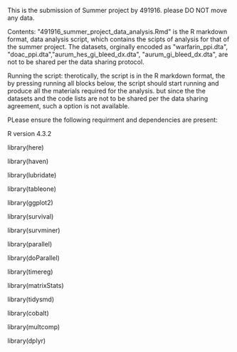 This is the submission of Summer project by 491916. please DO NOT move any data. 

Contents: 
"491916_summer_project_data_analysis.Rmd" is the R markdown format, data analysis script, which contains the scipts of analysis for that of the summer project. 
The datasets, orginally encoded as "warfarin_ppi.dta", "doac_ppi.dta","aurum_hes_gi_bleed_dx.dta", "aurum_gi_bleed_dx.dta", are not to be shared per the data sharing protocol. 

Running the script: 
therotically, the script is in the R markdown format, the by pressing running all blocks below, the script should start running and produce all the materials required for the analysis. 
but since the the datasets and the code lists are not to be shared per the data sharing agreement, such a option is not available. 

PLease ensure the following requirment and dependencies are present: 

R version 4.3.2

library(here)

library(haven)

library(lubridate)

library(tableone) 

library(ggplot2)

library(survival)

library(survminer)

library(parallel)

library(doParallel)

library(timereg)

library(matrixStats) 

library(tidysmd)

library(cobalt)

library(multcomp)

library(dplyr)
